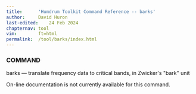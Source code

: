 ```yaml
---
title:		'Humdrum Toolkit Command Reference -- barks'
author:		David Huron
last-edited:	24 Feb 2024
chapternav:	tool
vim:		ft=html
permalink:	/tool/barks/index.html
---
```



### COMMAND

<span class="tool">barks</span> &mdash; translate frequency data
to critical bands, in Zwicker's "bark" unit

On-line documentation is not currently available for this command.



